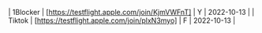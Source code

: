 | 1Blocker | [https://testflight.apple.com/join/KjmVWFnT] | Y | 2022-10-13 |
| Tiktok | [https://testflight.apple.com/join/plxN3myo] | F | 2022-10-13 |
